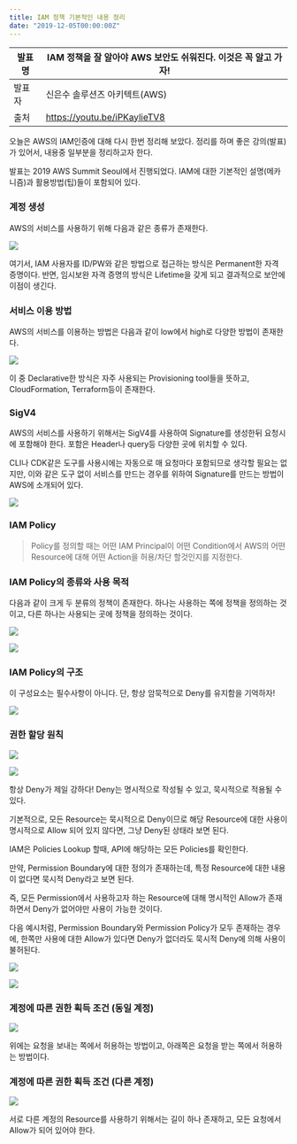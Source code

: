 ```yaml
---
title: IAM 정책 기본적인 내용 정리
date: "2019-12-05T00:00:00Z"
---
```


| 발표명 | IAM 정책을 잘 알아야 AWS 보안도 쉬워진다. 이것은 꼭 알고 가자! |
| ------ | -------------------------------------------------------------- |
| 발표자 | 신은수 솔루션즈 아키텍트(AWS)                                  |
| 출처   | https://youtu.be/iPKaylieTV8                                   |

오늘은 AWS의 IAM인증에 대해 다시 한번 정리해 보았다. 정리를 하며 좋은 강의(발표)가 있어서, 내용중 일부분을 정리하고자 한다.

발표는 2019 AWS Summit Seoul에서 진행되었다. IAM에 대한 기본적인 설명(메카니즘)과 활용방법(팁)들이 포함되어 있다.

### 계정 생성

AWS의 서비스를 사용하기 위해 다음과 같은 종류가 존재한다.

![](./1.png)

여기서, IAM 사용자를 ID/PW와 같은 방법으로 접근하는 방식은 Permanent한 자격 증명이다. 반면, 임시보완 자격 증명의 방식은 Lifetime을 갖게 되고 결과적으로 보안에 이점이 생긴다.

### 서비스 이용 방법

AWS의 서비스를 이용하는 방법은 다음과 같이 low에서 high로 다양한 방법이 존재한다.

![](./0.png)

이 중 Declarative한 방식은 자주 사용되는 Provisioning tool들을 뜻하고, CloudFormation, Terraform등이 존재한다.

### SigV4

AWS의 서비스를 사용하기 위해서는 SigV4를 사용하여 Signature를 생성한뒤 요청시에 포함해야 한다. 포함은 Header나 query등 다양한 곳에 위치할 수 있다.

CLI나 CDK같은 도구를 사용시에는 자동으로 매 요청마다 포함되므로 생각할 필요는 없지만, 이와 같은 도구 없이 서비스를 만드는 경우를 위하여 Signature를 만드는 방법이 AWS에 소개되어 있다.

![](./2.png)

### IAM Policy

> Policy를 정의할 때는 어떤 IAM Principal이 어떤 Condition에서 AWS의 어떤 Resource에 대해 어떤 Action을 허용/차단 할것인지를 지정한다.

### IAM Policy의 종류와 사용 목적

다음과 같이 크게 두 분류의 정책이 존재한다. 하나는 사용하는 쪽에 정책을 정의하는 것이고, 다른 하나는 사용되는 곳에 정책을 정의하는 것이다.

![](./3.png)

![](./4.png)

### IAM Policy의 구조

이 구성요소는 필수사항이 아니다. 단, 항상 암묵적으로 Deny를 유지함을 기억하자!

![](./5.png)

### 권한 할당 원칙

![](./6.png)

![](./7.png)

항상 Deny가 제일 강하다! Deny는 명시적으로 작성될 수 있고, 묵시적으로 적용될 수 있다.

기본적으로, 모든 Resource는 묵시적으로 Deny이므로 해당 Resource에 대한 사용이 명시적으로 Allow 되어 있지 않다면, 그냥 Deny된 상태라 보면 된다.

IAM은 Policies Lookup 할때, API에 해당하는 모든 Policies를 확인한다.

만약, Permission Boundary에 대한 정의가 존재하는데, 특정 Resource에 대한 내용이 없다면 묵시적 Deny라고 보면 된다.

즉, 모든 Permission에서 사용하고자 하는 Resource에 대해 명시적인 Allow가 존재하면서 Deny가 없어야만 사용이 가능한 것이다.

다음 예시처럼, Permission Boundary와 Permission Policy가 모두 존재하는 경우에, 한쪽만 사용에 대한 Allow가 있다면 Deny가 없더라도 묵시적 Deny에 의해 사용이 불허된다.

![](./8.png)

![](./9.png)

### 계정에 따른 권한 획득 조건 (동일 계정)

![](./10.png)

위에는 요청을 보내는 쪽에서 허용하는 방법이고, 아래쪽은 요청을 받는 쪽에서 허용하는 방법이다.

### 계정에 따른 권한 획득 조건 (다른 계정)

![](./11.png)

서로 다른 계정의 Resource를 사용하기 위해서는 길이 하나 존재하고, 모든 요청에서 Allow가 되어 있어야 한다.
